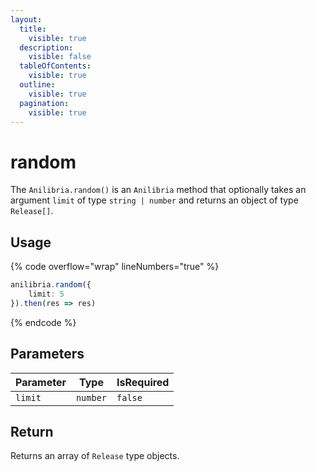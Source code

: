 ```yaml
---
layout:
  title:
    visible: true
  description:
    visible: false
  tableOfContents:
    visible: true
  outline:
    visible: true
  pagination:
    visible: true
---
```


# random

The `Anilibria.random()` is an `Anilibria` method that optionally takes an argument `limit` of type `string | number` and returns an object of type `Release[]`.

## Usage

{% code overflow="wrap" lineNumbers="true" %}
```typescript
anilibria.random({
    limit: 5
}).then(res => res)
```
{% endcode %}

## Parameters

| Parameter | Type     | IsRequired |
| --------- | -------- | ---------- |
| `limit`   | `number` | `false`    |

## Return

Returns an array of `Release` type objects.
